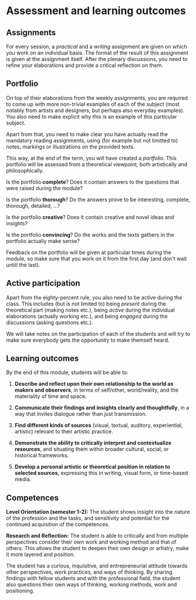 # Assessment and learning outcomes


## Assignments

For every session, a *practical* and a *writing* assignment are given on which you work on an individual basis. The format of the result of this assignment is given at the assignment itself. After the plenary discussions, you need to refine your elaborations and provide a critical reflection on them.

## Portfolio

On top of their elaborations from the weekly assignments, you are required to come up with more non-trivial examples of each of the subject (most notably from artists and designers, but perhaps also everyday examples). You also need to make explicit why this is an example of this particular subject.

Apart from that, you need to make clear you have actually read the mandatory reading assignments, using (for example but not limitted to) notes, markings or illustrations on the provided texts.

This way, at the end of the term, you will have created a *portfolio*. This portfolio will be assessed from a theoretical viewpoint, both artistically and philosophically. 

Is the portfolio __complete__? Does it contain answers to the questions that were raised during the module?

Is the portfolio __thorough__? Do the answers prove to be interesting, complete, thorough, detailed, ...?

Is the portfolio __creative__? Does it contain creative and novel ideas and insights?

Is the portfolio __convincing__? Do the works and the texts gathers in the portfolio actually make sense?

Feedback on the portfolio will be given at particular times during the module, so make sure that you work on it from the first day (and don't wait untill the last).

## Active participation

Apart from the eighty-percent rule, you also need to be active during the class. This includes (but is not limited to) being *present* during the theoretical part (making notes etc.), being *active* during the individual elaborations (actually working etc.), and being *engaged* during the discussions (asking questions etc.). 

We will take notes on the participation of each of the students and will try to make sure everybody gets the opportunity to make themself heard.

## Learning outcomes

By the end of this module, students will be able to:

1. __Describe and reflect upon their own relationship to the world as makers and observers__, in terms of self/other, world/reality, and the materiality of time and space.

2. __Communicate their findings and insights clearly and thoughtfully__, in a way that invites dialogue rather than just transmission.

3. __Find different kinds of sources__ (visual, textual, auditory, experiential, artistic) relevant to their artistic practice.

4. __Demonstrate the ability to critically interpret and contextualize resources__, and situating them within broader cultural, social, or historical frameworks.

5. __Develop a personal artistic or theoretical position in relation to selected sources__, expressing this in writing, visual form, or time-based media.


## Competences

__Level Orientation (semester 1-2):__
The student shows insight into the nature of the profession and the tasks, and sensitivity and potential for the continued acquisition of the competences.

__Research and Reflection:__
The student is able to critically and from multiple perspectives consider their own work and working method and that of others. This allows the student to deepen their own design or artistry, make it more layered and position.

The student has a curious, inquisitive, and entrepreneurial attitude towards other perspectives, work practices, and ways of thinking. By sharing findings with fellow students and with the professional field, the student also questions their own ways of thinking, working methods, work and positioning.